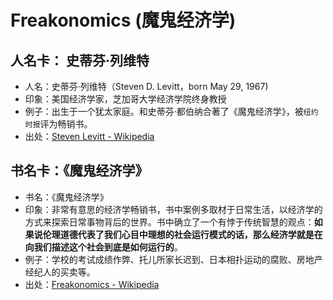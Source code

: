 # Freakonomics (魔鬼经济学)

## 人名卡： 史蒂芬·列维特

- 人名：史蒂芬·列维特（Steven D. Levitt，born May 29, 1967)
- 印象：美国经济学家，芝加哥大学经济学院终身教授
- 例子：出生于一个犹太家庭。和史蒂芬·都伯纳合著了《魔鬼经济学》，被`纽约时报`评为畅销书。
- 出处：[Steven Levitt - Wikipedia][1]

## 书名卡：《魔鬼经济学》

- 书名：《魔鬼经济学》
- 印象：非常有意思的经济学畅销书，书中案例多取材于日常生活，以经济学的方式来探索日常事物背后的世界。书中确立了一个有悖于传统智慧的观点：**如果说伦理道德代表了我们心目中理想的社会运行模式的话，那么经济学就是在向我们描述这个社会到底是如何运行的**。
- 例子：学校的考试成绩作弊、托儿所家长迟到、日本相扑运动的腐败、房地产经纪人的买卖等。
- 出处：[Freakonomics - Wikipedia][2]

[1]: https://en.wikipedia.org/wiki/Steven_Levitt
[2]: https://en.wikipedia.org/wiki/Freakonomics
